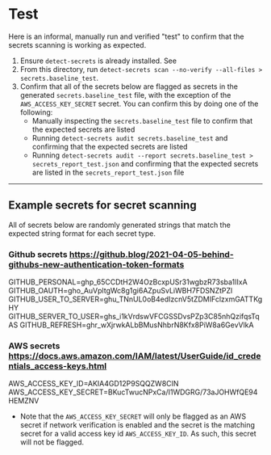 # Test

Here is an informal, manually run and verified "test" to confirm that the secrets scanning is working as expected.

1. Ensure `detect-secrets` is already installed. See 
2. From this directory, run `detect-secrets scan --no-verify --all-files > secrets.baseline_test`.
3. Confirm that all of the secrets below are flagged as secrets in the generated `secrets.baseline_test` file, with the exception of the `AWS_ACCESS_KEY_SECRET` secret. You can confirm this by doing one of the following:
    - Manually inspecting the `secrets.baseline_test` file to confirm that the expected secrets are listed
    - Running `detect-secrets audit secrets.baseline_test` and confirming that the expected secrets are listed
    - Running `detect-secrets audit --report secrets.baseline_test > secrets_report_test.json` and confirming that the expected secrets are listed in the `secrets_report_test.json` file

---

## Example secrets for secret scanning
All of secrets below are randomly generated strings that match the expected string format for each secret type.

### Github secrets https://github.blog/2021-04-05-behind-githubs-new-authentication-token-formats
GITHUB_PERSONAL=ghp_65CCDtH2W4OzBcxpUSr31wgbzR73sba1IIxA
GITHUB_OAUTH=gho_AuVpltgWc8g1gi6AZpuSvLiWBH7FDSNZtPZl
GITHUB_USER_TO_SERVER=ghu_TNnUL0oB4edIzcnV5tZDMIFclzxmGATTKgHY
GITHUB_SERVER_TO_USER=ghs_i1kVrdswVFCGSSDvsPZp3C85nhQzifqsTqAS
GITHUB_REFRESH=ghr_wXjrwkALbBMusNhbrN8Kfx8PiW8a6GevVlkA

### AWS secrets https://docs.aws.amazon.com/IAM/latest/UserGuide/id_credentials_access-keys.html
AWS_ACCESS_KEY_ID=AKIA4GD12P9SQQZW8CIN
AWS_ACCESS_KEY_SECRET=BKucTwucNPxCa/I1WDGRG/73aJOHWfQE94HEMZNV
- Note that the `AWS_ACCESS_KEY_SECRET` will only be flagged as an AWS secret if network verification is enabled and the secret is the matching secret for a valid access key id `AWS_ACCESS_KEY_ID`. As such, this secret will not be flagged.
